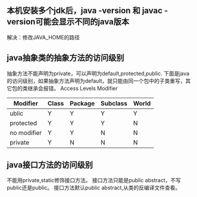 ## 本机安装多个jdk后，java -version 和 javac -version可能会显示不同的java版本
   解决：修改JAVA_HOME的路径


## java抽象类的抽象方法的访问级别
抽象方法不能声明为private，可以声明为default,protected,public.
下面是java的访问级别，如果抽象方法声明为default，就只能由同一个包中的子类重写，其它包的类继承会报错。
Access Levels  Modifier

  | Modifier    | Class | Package | Subclass | World |
  | ----------- | ----- | ------- | -------- | ----- |  
  | ublic       | Y     | Y       | Y        | Y     |
  | protected   | Y     | Y       | Y        | N     |
  | no modifier | Y     | Y       | N        | N     |
  | private     | Y     | N       | N        | N     |

## java接口方法的访问级别
不能用private,static修饰接口方法。 接口方法只能是public abstract，不写public还是public。
接口方法默认public abstract,从类的反编译文件查看。





